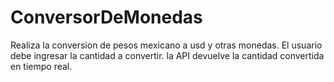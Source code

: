 # ConversorDeMonedas
Realiza la conversion de pesos mexicano a usd y otras monedas.
El usuario debe ingresar la cantidad a convertir.
la API devuelve la cantidad convertida en tiempo real.
